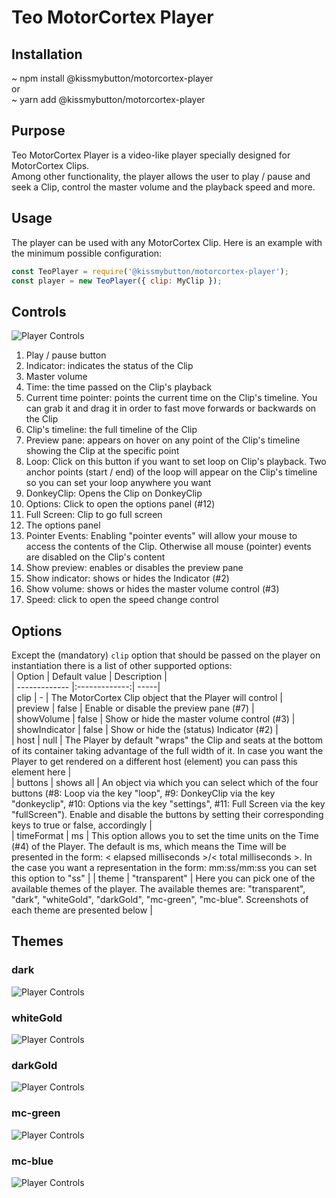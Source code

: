 
# Teo MotorCortex Player  
## Installation    
~ npm install @kissmybutton/motorcortex-player    
or    
~ yarn add @kissmybutton/motorcortex-player    
## Purpose    
Teo MotorCortex Player is a video-like player specially designed for MotorCortex Clips.    
Among other functionality, the player allows the user to play / pause and seek a Clip, control the master volume and the playback speed and more.    
## Usage    
The player can be used with any MotorCortex Clip. Here is an example with the minimum possible configuration:    
```javascript    
const TeoPlayer = require('@kissmybutton/motorcortex-player');    
const player = new TeoPlayer({ clip: MyClip });    
```    
## Controls 
![Player Controls](https://github.com/kissmybutton/teo-motorcortex-player/blob/master/docs/teo-player-numbers.png?raw=true)
1. Play / pause button  
2. Indicator: indicates the status of the Clip  
3. Master volume  
4. Time: the time passed on the Clip's playback  
5. Current time pointer: points the current time on the Clip's timeline. You can grab it and drag it in order to fast move forwards or backwards on the Clip  
6. Clip's timeline: the full timeline of the Clip  
7. Preview pane: appears on hover on any point of the Clip's timeline showing the Clip at the specific point  
8. Loop: Click on this button if you want to set loop on Clip's playback. Two anchor points (start / end) of the loop will appear on the Clip's timeline so you can set your loop anywhere you want  
9. DonkeyClip: Opens the Clip on DonkeyClip  
10. Options: Click to open the options panel (#12)  
11. Full Screen: Clip to go full screen  
12. The options panel  
13. Pointer Events: Enabling "pointer events" will allow your mouse to access the contents of the Clip. Otherwise all mouse (pointer) events are disabled on the Clip's content  
14. Show preview: enables or disables the preview pane  
15. Show indicator: shows or hides the Indicator (#2)  
16. Show volume: shows or hides the master volume control (#3)  
17. Speed: click to open the speed change control   
## Options    
Except the (mandatory) `clip` option that should be passed on the player on instantiation there is a list of other supported options:    
| Option        | Default value           | Description  |    
| ------------- |:-------------:| -----|    
| clip      | - | The MotorCortex Clip object that the Player will control |    
| preview      | false      |   Enable or disable the preview pane (#7)  |    
| showVolume      | false      |   Show or hide the master volume control (#3)  |   
| showIndicator      | false      |   Show or hide the (status) Indicator (#2)  |  
| host      | null      |   The Player by default "wraps" the Clip and seats at the bottom of its container taking advantage of the full width of it. In case you want the Player to get rendered on a different host (element) you can pass this element here  |  
| buttons      | shows all      |   An object via which you can select which of the four buttons (#8: Loop via the key "loop", #9: DonkeyClip via the key "donkeyclip", #10: Options via the key "settings", #11: Full Screen via the key "fullScreen"). Enable and disable the buttons by setting their corresponding keys to true or false, accordingly  |  
| timeFormat      |   ms    |   This option allows you to set the time units on the Time (#4) of the Player. The default is ms, which means the Time will be presented in the form: < elapsed milliseconds >/< total milliseconds >. In the case you want a representation in the form: mm:ss/mm:ss you can set this option to "ss"  |
| theme      | "transparent" |   Here you can pick one of the available themes of the player. The available themes are: "transparent", "dark", "whiteGold", "darkGold", "mc-green", "mc-blue". Screenshots of each theme are presented below  |
## Themes 
### dark
![Player Controls](https://github.com/kissmybutton/teo-motorcortex-player/blob/master/docs/dark.png?raw=true)
### whiteGold
![Player Controls](https://github.com/kissmybutton/teo-motorcortex-player/blob/master/docs/whiteGold.png?raw=true)
### darkGold
![Player Controls](https://github.com/kissmybutton/teo-motorcortex-player/blob/master/docs/darkGold.png?raw=true)
### mc-green
![Player Controls](https://github.com/kissmybutton/teo-motorcortex-player/blob/master/docs/mc-green.png?raw=true)
### mc-blue
![Player Controls](https://github.com/kissmybutton/teo-motorcortex-player/blob/master/docs/mc-blue.png?raw=true)